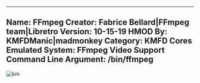 -----------------------
Name: FFmpeg
Creator: Fabrice Bellard|FFmpeg team|Libretro
Version: 10-15-19
HMOD By: KMFDManic|madmonkey
Category: KMFD Cores
Emulated System: FFmpeg Video Support
Command Line Argument: /bin/ffmpeg
-----------------------
![km](https://i.imgur.com/g5AlJJd.png)
